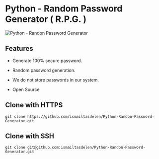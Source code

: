# Python - Random Password Generator ( R.P.G. )

![Python - Randon Password Generator](https://cloud.githubusercontent.com/assets/15425071/22991754/0e5e1edc-f3c6-11e6-81b6-46f3ae7469ea.png)

## Features

* Generate 100% secure password.

* Random password generation.

* We do not store passwords in our system.

* Open Source

## Clone with HTTPS
```
git clone https://github.com/ismailtasdelen/Python-Randon-Password-Generator.git
```

## Clone with SSH
```
git clone git@github.com:ismailtasdelen/Python-Randon-Password-Generator.git
```
